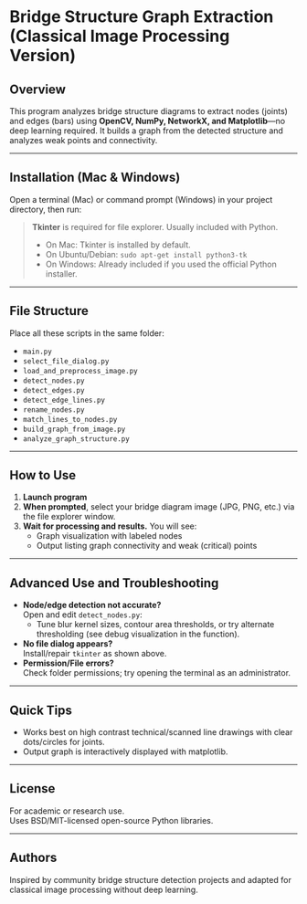 # Bridge Structure Graph Extraction (Classical Image Processing Version)

## Overview

This program analyzes bridge structure diagrams to extract nodes (joints) and edges (bars) using **OpenCV, NumPy, NetworkX, and Matplotlib**—no deep learning required. It builds a graph from the detected structure and analyzes weak points and connectivity.

---

## Installation (Mac & Windows)

Open a terminal (Mac) or command prompt (Windows) in your project directory, then run:


> **Tkinter** is required for file explorer. Usually included with Python.
> - On Mac: Tkinter is installed by default.
> - On Ubuntu/Debian: `sudo apt-get install python3-tk`
> - On Windows: Already included if you used the official Python installer.

---

## File Structure

Place all these scripts in the same folder:

- `main.py`
- `select_file_dialog.py`
- `load_and_preprocess_image.py`
- `detect_nodes.py`
- `detect_edges.py`
- `detect_edge_lines.py`
- `rename_nodes.py`
- `match_lines_to_nodes.py`
- `build_graph_from_image.py`
- `analyze_graph_structure.py`

---

## How to Use

1. **Launch program**
2. **When prompted**, select your bridge diagram image (JPG, PNG, etc.) via the file explorer window.
3. **Wait for processing and results.** You will see:
    - Graph visualization with labeled nodes
    - Output listing graph connectivity and weak (critical) points

---

## Advanced Use and Troubleshooting

- **Node/edge detection not accurate?**  
  Open and edit `detect_nodes.py`:
    - Tune blur kernel sizes, contour area thresholds, or try alternate thresholding (see debug visualization in the function).
- **No file dialog appears?**  
  Install/repair `tkinter` as shown above.
- **Permission/File errors?**  
  Check folder permissions; try opening the terminal as an administrator.

---

## Quick Tips

- Works best on high contrast technical/scanned line drawings with clear dots/circles for joints.
- Output graph is interactively displayed with matplotlib.

---

## License

For academic or research use.  
Uses BSD/MIT-licensed open-source Python libraries.

---

## Authors

Inspired by community bridge structure detection projects and adapted for classical image processing without deep learning.

